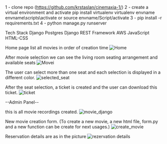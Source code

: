 1 - clone repo (https://github.com/krstaslan/cinemaxia-1/)
2 - create a virtual environment and activate
pip install virtualenv
virtualenv envname
envname\scripts\activate or source envname/Script/activate
3 - pip install -r requirements.txt
4 - python manage.py runserver

Tech Stack
Django
Postgres
Django REST Framework
AWS
JavaScript
HTML-CSS


Home page list all movies in order of creation time
![Home](https://user-images.githubusercontent.com/63463164/180237509-92872eec-f800-4478-ad6f-ebe49431e891.PNG)

After movie selection we can see the living room seating arrangement and available seats
![Movei](https://user-images.githubusercontent.com/63463164/180237891-9659dfd4-1a00-4512-8bf2-f229bee428f6.PNG)

The user can select more than one seat and each selection is displayed in a different color.
![selected_seat](https://user-images.githubusercontent.com/63463164/180238193-9432c6d6-00e6-4fb1-bd8a-2a887a421635.PNG)


After the seat selection, a ticket is created and the user can download this ticket.
![ticket](https://user-images.githubusercontent.com/63463164/180238504-eec10c8f-afec-4eb4-9e41-6b561b7705b0.PNG)


--Admin Panel--

this is all movie recordings created.
![movie_django](https://user-images.githubusercontent.com/63463164/180238801-a0a69f66-a706-469c-9403-f97b028e35b1.PNG)

New movie creation form. (To create a new movie, a new html file, form.py and a new function can be create for next usages.)
![create_movie](https://user-images.githubusercontent.com/63463164/180239036-ef8b24ac-d164-4f62-b5f8-ac043de90690.PNG)

Reservation details are as in the picture
![rezervation details](https://user-images.githubusercontent.com/63463164/180239816-5123baf2-91aa-4132-9cc5-6ed5f83d6870.PNG)



